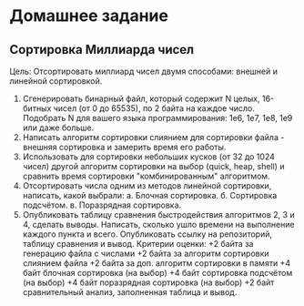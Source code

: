 # Домашнее задание
## Сортировка Миллиарда чисел
Цель: Отсортировать миллиард чисел двумя способами: внешней и линейной сортировкой.
1. Сгенерировать бинарный файл, который содержит N целых, 16-битных чисел (от 0 до 65535), по 2 байта на каждое число.
Подобрать N для вашего языка программирования: 1e6, 1e7, 1e8, 1e9 или даже больше.
2. Написать алгоритм сортировки слиянием для сортировки файла - внешняя сортировка и замерить время его работы.
3. Использовать для сортировки небольших кусков (от 32 до 1024 чисел) другой алгоритм сортировки на выбор (quick, heap, shell) и сравнить время сортировки "комбинированным" алгоритмом.
4. Отсортировать числа одним из методов линейной сортировки, написать, какой выбрали:
а. Блочная сортировка.
б. Сортировка подсчётом.
в. Поразрядная сортировка.
4. Опубликовать таблицу сравнения быстродействия алгоритмов 2, 3 и 4, сделать выводы.
Написать, сколько ушло времени на выполнение каждого пункта и всего.
Опубликовать ссылку на репозиторий, таблицу сравнения и вывод.
Критерии оценки: +2 байта за генерацию файла с числами
+2 байта за алгоритм сортировки слиянием файла
+2 байта за доп. алгоритм сортировки в памяти
+4 байт блочная сортировка (на выбор)
+4 байт сортировка подсчётом (на выбор)
+4 байт поразрядная сортировка (на выбор)
+2 байт сравнительный анализ, заполненная таблица и вывод.